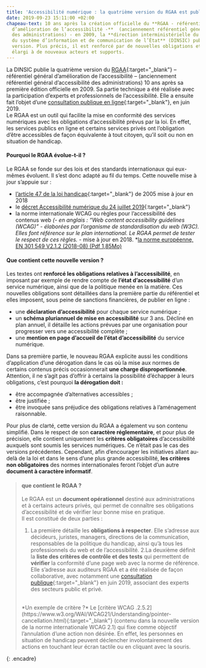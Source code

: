 ```yaml
---
title: 'Accessibilité numérique : la quatrième version du RGAA est publiée !'
date: 2019-09-23 15:11:00 +02:00
chapeau-text: 10 ans après la création officielle du **RGAA - référentiel général
  d’amélioration de l’accessibilité -**  (anciennement référentiel général d’accessibilité
  des administrations) - en 2009, la **direction interministérielle du numérique et
  du système d’information et de communication de l’État** (DINSIC) publie sa quatrième
  version. Plus précis, il est renforcé par de nouvelles obligations et un champ d’action
  élargi à de nouveaux acteurs et supports.
---
```


La DINSIC publie la quatrième version du [RGAA](https://numerique.gouv.fr/publications/rgaa-accessibilite/){:target="_blank"} – référentiel général d’amélioration de l’accessibilité – (anciennement référentiel général d’accessibilité des administrations) 10 ans après sa première édition officielle en 2009. Sa partie technique a été réalisée avec la participation d’experts et professionnels de l’accessibilité. Elle a ensuite fait l’objet d’une [consultation publique en ligne](https://numerique.gouv.fr/actualites/accessibilite-numerique-participez-a-levolution-du-rgaa/){:target="_blank"}, en juin 2019.
<br>
Le RGAA est un outil qui facilite la mise en conformité des services numériques avec les obligations d’accessibilité prévus par la loi. En effet, les services publics en ligne et certains services privés ont l’obligation d’être accessibles de façon équivalente à tout citoyen, qu’il soit ou non en situation de handicap.

#### Pourquoi le RGAA évolue-t-il ?

Le RGAA se fonde sur des lois et des standards internationaux qui eux-mêmes évoluent. Il s’est donc adapté au fil du temps. Cette nouvelle mise à jour s’appuie sur :
* [l’article 47 de la loi handicap](https://www.legifrance.gouv.fr/affichTexteArticle.do?cidTexte=JORFTEXT000000809647&idArticle=LEGIARTI000006682279&dateTexte=&categorieLien=cid){:target="_blank"} de 2005 mise à jour en 2018 
* le [décret Accessibilité numérique du 24 juillet 2019](https://www.legifrance.gouv.fr/affichTexte.do?cidTexte=JORFTEXT000038811937&categorieLien=id){:target="_blank"}
* la norme internationale WCAG ou règles pour l’accessibilité des contenus web *(- en anglais : “Web content accessibility guidelines (WCAG)” - élaborées par l’organisme de standardisation du web (W3C). Elles font référence sur le plan international. Le RGAA permet de tester le respect de ces règles. -*  mise à jour en 2018.
*[la norme européenne, EN 301 549 V2.1.2 (2018-08) (Pdf 1,85Mo)](/uploads/en_301549v020102p.pdf)


#### Que contient cette nouvelle version ? 
Les textes ont **renforcé les obligations relatives à l’accessibilité**, en imposant par exemple de rendre compte de **l’état d’accessibilité** d’un service numérique, ainsi que de la politique menée en la matière. Ces nouvelles obligations sont détaillées dans la première partie du référentiel et elles imposent, sous peine de sanctions financières, de publier en ligne : 

* une **déclaration d’accessibilité** pour chaque service numérique ;
* un **schéma pluriannuel de mise en accessibilité** sur 3 ans. Décliné en plan annuel, il détaille les actions prévues par une organisation pour progresser vers une accessibilité complète ;
* une **mention en page d’accueil de l’état d’accessibilité** du service numérique.

Dans sa première partie, le nouveau RGAA explicite aussi les conditions d’application d’une dérogation dans le cas où la mise aux normes de certains contenus précis occasionnerait **une charge disproportionnée**. Attention, il ne s’agit pas d’offrir à certains la possibilité d’échapper à leurs obligations, c’est pourquoi **la dérogation doit :** 

* être accompagnée d’alternatives accessibles ; 
* être justifiée ;
* être invoquée sans préjudice des obligations relatives à l’aménagement raisonnable.

Pour plus de clarté, cette version du RGAA a également vu son contenu simplifié. Dans le respect de son **caractère réglementaire**, et pour plus de précision, elle contient uniquement les **critères obligatoires** d’accessibilité auxquels sont soumis les  services numériques. Ce n’était pas le cas des versions précédentes. Cependant, afin d’encourager les initiatives allant au-delà de la loi et dans le sens d’une plus grande accessibilité, **les critères non obligatoires** des normes internationales feront l’objet d’un autre **document à caractère informatif**.

> 
> #### que contient le RGAA ? 
> 
> Le RGAA est un **document opérationnel** destiné aux administrations et à certains acteurs privés, qui permet de connaître ses obligations d’accessibilité et de vérifier leur bonne mise en pratique.<br>
> Il est constitué de deux parties :  
> 1. La première détaille les **obligations à respecter**. Elle s’adresse aux décideurs, juristes, managers, directions de la communication,  responsables de la politique du handicap, ainsi qu’à tous les professionnels du web et de l’accessibilité.
> 2.La deuxième définit la **liste des critères de contrôle et des tests** qui permettent de **vérifier** la conformité d’une page web avec la norme de référence. Elle s’adresse aux auditeurs RGAA et a été réalisée de façon collaborative, avec notamment une [consultation publique](https://numerique.gouv.fr/actualites/accessibilite-numerique-participez-a-levolution-du-rgaa/){:target="_blank"} en juin 2019, associant des experts des secteurs public et privé.
> <br>
> *Un exemple de critère ?* Le [critère WCAG .2.5.2](https://www.w3.org/WAI/WCAG21/Understanding/pointer-cancellation.html){:target="_blank"} (contenu dans la nouvelle version de la norme internationale WCAG 2.1) qui fixe comme objectif l’annulation d’une action non désirée. En effet, les personnes en situation de handicap peuvent déclencher involontairement des actions en touchant leur écran tactile ou en cliquant avec la souris.
{: .encadre}